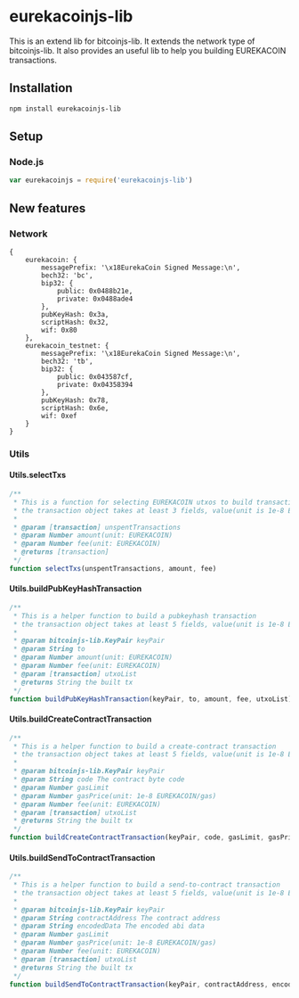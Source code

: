 # eurekacoinjs-lib
This is an extend lib for bitcoinjs-lib.
It extends the network type of bitcoinjs-lib.
It also provides an useful lib to help you building EUREKACOIN transactions.

## Installation
``` bash
npm install eurekacoinjs-lib
```

## Setup
### Node.js
``` javascript
var eurekacoinjs = require('eurekacoinjs-lib')
```

## New features
### Network
```
{
    eurekacoin: {
        messagePrefix: '\x18EurekaCoin Signed Message:\n',
        bech32: 'bc',
        bip32: {
            public: 0x0488b21e,
            private: 0x0488ade4
        },
        pubKeyHash: 0x3a,
        scriptHash: 0x32,
        wif: 0x80
    },
    eurekacoin_testnet: {
        messagePrefix: '\x18EurekaCoin Signed Message:\n',
        bech32: 'tb',
        bip32: {
            public: 0x043587cf,
            private: 0x04358394
        },
        pubKeyHash: 0x78,
        scriptHash: 0x6e,
        wif: 0xef
    }
}

```

### Utils
#### Utils.selectTxs
```javascript
/**
 * This is a function for selecting EUREKACOIN utxos to build transactions
 * the transaction object takes at least 3 fields, value(unit is 1e-8 EUREKACOIN) , confirmations and isStake
 *
 * @param [transaction] unspentTransactions
 * @param Number amount(unit: EUREKACOIN)
 * @param Number fee(unit: EUREKACOIN)
 * @returns [transaction]
 */
function selectTxs(unspentTransactions, amount, fee)
```
#### Utils.buildPubKeyHashTransaction
```javascript
/**
 * This is a helper function to build a pubkeyhash transaction
 * the transaction object takes at least 5 fields, value(unit is 1e-8 EUREKACOIN), confirmations, isStake, hash and pos
 *
 * @param bitcoinjs-lib.KeyPair keyPair
 * @param String to
 * @param Number amount(unit: EUREKACOIN)
 * @param Number fee(unit: EUREKACOIN)
 * @param [transaction] utxoList
 * @returns String the built tx
 */
function buildPubKeyHashTransaction(keyPair, to, amount, fee, utxoList)
```
#### Utils.buildCreateContractTransaction
```javascript
/**
 * This is a helper function to build a create-contract transaction
 * the transaction object takes at least 5 fields, value(unit is 1e-8 EUREKACOIN), confirmations, isStake, hash and pos
 *
 * @param bitcoinjs-lib.KeyPair keyPair
 * @param String code The contract byte code
 * @param Number gasLimit
 * @param Number gasPrice(unit: 1e-8 EUREKACOIN/gas)
 * @param Number fee(unit: EUREKACOIN)
 * @param [transaction] utxoList
 * @returns String the built tx
 */
function buildCreateContractTransaction(keyPair, code, gasLimit, gasPrice, fee, utxoList)
```
#### Utils.buildSendToContractTransaction
```javascript
/**
 * This is a helper function to build a send-to-contract transaction
 * the transaction object takes at least 5 fields, value(unit is 1e-8 EUREKACOIN), confirmations, isStake, hash and pos
 *
 * @param bitcoinjs-lib.KeyPair keyPair
 * @param String contractAddress The contract address
 * @param String encodedData The encoded abi data
 * @param Number gasLimit
 * @param Number gasPrice(unit: 1e-8 EUREKACOIN/gas)
 * @param Number fee(unit: EUREKACOIN)
 * @param [transaction] utxoList
 * @returns String the built tx
 */
function buildSendToContractTransaction(keyPair, contractAddress, encodedData, gasLimit, gasPrice, fee, utxoList)
```